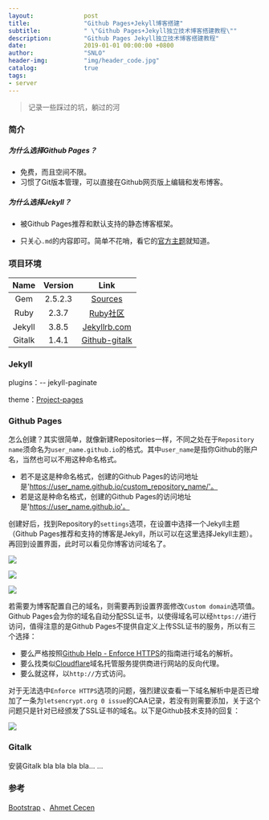 ```yaml
---
layout:              post
title:               "Github Pages+Jekyll博客搭建"
subtitle:            " \"Github Pages+Jekyll独立技术博客搭建教程\""
description:         "Github Pages Jekyll独立技术博客搭建教程"
date:                2019-01-01 00:00:00 +0800
author:              "SNLO"
header-img:          "img/header_code.jpg"
catalog:             true
tags:
- server
---
```


> 记录一些踩过的坑，躺过的河

### 简介

##### 为什么选择Github Pages？

- 免费，而且空间不限。
- 习惯了Git版本管理，可以直接在Github网页版上编辑和发布博客。

##### 为什么选择Jekyll？

- 被Github Pages推荐和默认支持的静态博客框架。

- 只关心`.md`的内容即可。简单不花哨，看它的<a href= "http://jekyllthemes.org/" target="_blank">官方主题</a>就知道。

### 项目环境

|  Name  | Version |                             Link                             |
| :----: | :-----: | :----------------------------------------------------------: |
|  Gem   | 2.5.2.3 | <a href= "https://gems.ruby-china.com" target="_blank">Sources</a> |
|  Ruby  |  2.3.7  | <a href= "https://www.ruby-lang.org/zh_cn/community/" target="_blank">Ruby社区</a> |
| Jekyll |  3.8.5  | <a href= "https://jekyllrb.com" target="_blank">Jekyllrb.com</a> |
| Gitalk |  1.4.1  | <a href= "https://gitalk.github.io" target="_blank">Github-gitalk</a> |

### Jekyll

plugins：-- jekyll-paginate

theme：<a href= "http://jekyllthemes.org/themes/project-pages/" target="_blank">Project-pages</a>

### Github Pages

怎么创建？其实很简单，就像新建Repositories一样，不同之处在于`Repository name`须命名为`user_name.github.io`的格式。其中`user_name`是指你Github的账户名，当然也可以不用这种命名格式。

- 若不是这是种命名格式，创建的Github Pages的访问地址是'https://user_name.github.io/custom_repository_name/'。
- 若是这是种命名格式，创建的Github Pages的访问地址是'https://user_name.github.io'。

创建好后，找到Repository的`settings`选项，在设置中选择一个Jekyll主题（Github Pages推荐和支持的博客是Jekyll，所以可以在这里选择Jekyll主题）。再回到设置界面，此时可以看见你博客访问域名了。

![](https://snlo.app/img/blog_img/190101/1.png)

![](https://snlo.app/img/blog_img/190101/2.png)

![](https://snlo.app/img/blog_img/190101/3.png)

若需要为博客配置自己的域名，则需要再到设置界面修改`Custom domain`选项值。Github Pages会为你的域名自动分配SSL证书，以使得域名可以经`https://`进行访问，值得注意的是Github Pages不提供自定义上传SSL证书的服务，所以有三个选择：

- 要么严格按照<a href= "https://help.github.com/articles/securing-your-github-pages-site-with-https/" target="_blank">Github Help - Enforce HTTPS</a>的指南进行域名的解析。
- 要么找类似<a href= "https://dash.cloudflare.com/" target="_blank">Cloudflare</a>域名托管服务提供商进行网站的反向代理。
- 要么就这样，以`http://`方式访问。

对于无法选中`Enforce HTTPS`选项的问题，强烈建议查看一下域名解析中是否已增加了一条为`letsencrypt.org 0 issue`的CAA记录，若没有则需要添加，关于这个问题只是针对已经颁发了SSL证书的域名。以下是Github技术支持的回复：

![](https://snlo.app/img/blog_img/190101/5.png)

### Gitalk

安装Gitalk bla bla bla bla... ...

### 参考

<a href= "http://www.bootcss.com" target="_blank">Bootstrap</a> 、<a href= "https://github.com/ahmetcecen" target="_blank">Ahmet Cecen</a>

